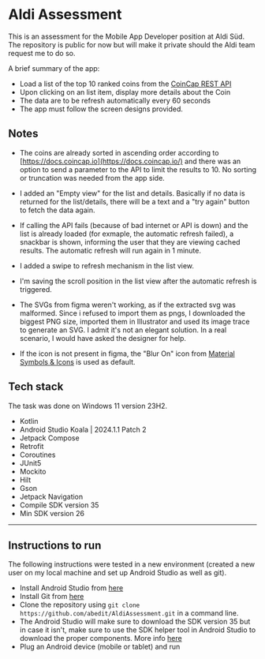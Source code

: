 
# Aldi Assessment

This is an assessment for the Mobile App Developer position at Aldi Süd. The repository is public for now but will make it private should the Aldi team request me to do so.

A brief summary of the app:
- Load a list of the top 10 ranked coins from the [CoinCap REST API](https://docs.coincap.io/)
- Upon clicking on an list item, display more details about the Coin
- The data are to be refresh automatically every 60 seconds
- The app must follow the screen designs provided.

## Notes
- The coins are already sorted in ascending order according to [https://docs.coincap.io](https://docs.coincap.io/) and there was an option to send a parameter to the API to limit the results to 10. No sorting or truncation was needed from the app side.

- I added an "Empty view" for the list and details. Basically if no data is returned for the list/details, there will be a text and a "try again" button to fetch the data again.

- If calling the API fails (because of bad internet or API is down) and the list is already loaded (for exmaple, the automatic refresh failed), a snackbar is shown, informing the user that they are viewing cached results. The automatic refresh will run again in 1 minute.

- I added a swipe to refresh mechanism in the list view.

- I'm saving the scroll position in the list view after the automatic refresh is triggered.

- The SVGs from figma weren't working, as if the extracted svg was malformed. Since i refused to import them as pngs, I downloaded the biggest PNG size, imported them in Illustrator and used its image trace to generate an SVG. I admit it's not an elegant solution. In a real scenario, I would have asked the designer for help.

- If the icon is not present in figma, the "Blur On" icon from [Material Symbols & Icons](https://fonts.google.com/icons) is used as default.


## Tech stack

The task was done on Windows 11 version 23H2.

- Kotlin
- Android Studio Koala | 2024.1.1 Patch 2
- Jetpack Compose
- Retrofit
- Coroutines
- JUnit5
- Mockito
- Hilt
- Gson
- Jetpack Navigation
- Compile SDK version 35
- Min SDK version 26


---

## Instructions to run

The following instructions were tested in a new environment (created a new user on my local machine and set up Android Studio as well as git).

- Install Android Studio from [here](https://developer.android.com/studio)
- Install Git from [here](https://git-scm.com/downloads)
- Clone the repository using `git clone https://github.com/abedit/AldiAssessment.git` in a command line.
- The Android Studio will make sure to download the SDK version 35 but in case it isn't, make sure to use the SDK helper tool in Android Studio to download the proper components. More info [here](https://developer.android.com/tools/releases/platforms)
- Plug an Android device (mobile or tablet) and run